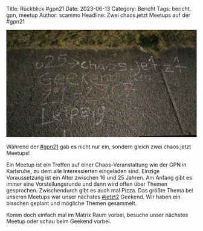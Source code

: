 Title: Rückblick #gpn21
Date: 2023-06-13
Category: Bericht
Tags: bericht, gpn, meetup
Author: scammo
Headline: Zwei chaos.jetzt Meetups auf der #gpn21 <!-- Knackiges preview für mastodon -->

![Kreidemahlerei bei der GPN](/content/images/kreidemahlerei-gpn21.jpg)

Während der [#gpn21](https://entropia.de/GPN21) gab es nicht nur ein, sondern gleich zwei chaos.jetzt Meetups! 

Ein Meetup ist ein Treffen auf einer Chaos-Veranstaltung wie der GPN in Karlsruhe, zu dem alle Interessierten eingeladen sind. Einzige Voraussetzung ist ein Alter zwischen 16 und 25 Jahren. Am Anfang gibt es immer eine Vorstellungsrunde und dann wird offen über Themen gesprochen. Zwischendurch gibt es auch mal Pizza. Das größte Thema bei unseren Meetups war unser nächstes [#jetzt2](https://chaos.jetzt/articles/jetzt2-tickets-verfuegbar.html) Geekend. Wir haben ein bisschen geplant und mögliche Themen gesammelt. 

Komm doch einfach mal im Matrix Raum vorbei, besuche unser nächstes Meetup oder schau beim Geekend vorbei.

[Matrix Raum]: https://matrix.to/#/#allgemein:chaos.jetzt
[Mastodon]: https://chaos.social/@jetzt
